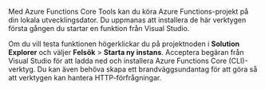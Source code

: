 Med Azure Functions Core Tools kan du köra Azure Functions-projekt på din lokala utvecklingsdator. Du uppmanas att installera de här verktygen första gången du startar en funktion från Visual Studio.  

Om du vill testa funktionen högerklickar du på projektnoden i **Solution Explorer** och väljer **Felsök** > **Starta ny instans**. Acceptera begäran från Visual Studio för att ladda ned och installera Azure Functions Core (CLI)-verktyg.  Du kan även behöva skapa ett brandväggsundantag för att göra så att verktygen kan hantera HTTP-förfrågningar.